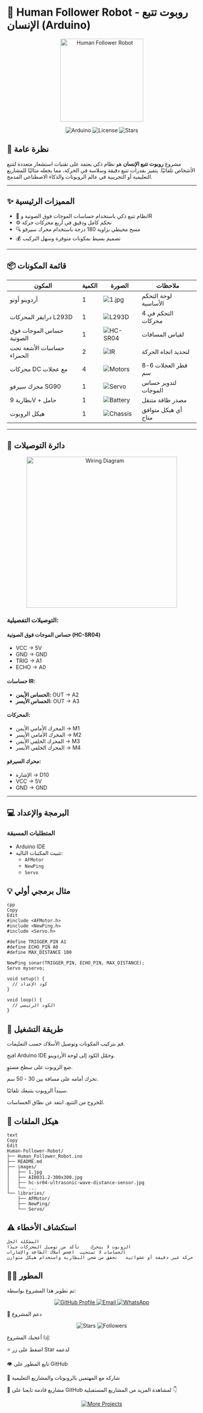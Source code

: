 # 🤖 Human Follower Robot - روبوت تتبع الإنسان (Arduino)

<p align="center">
  <img src="./images/433319f6-4cfd-435d-afbe-c8104b8f43f7.jfif" width="220" alt="Human Follower Robot"/>
</p>

<p align="center">
  <img src="https://img.shields.io/badge/Platform-Arduino-blue" alt="Arduino">
  <img src="https://img.shields.io/badge/License-MIT-green" alt="License">
  <img src="https://img.shields.io/github/stars/Eng-Ayman-Twfaq/Human-Follower-Robot?style=social" alt="Stars">
</p>

## 📝 نظرة عامة

مشروع **روبوت تتبع الإنسان** هو نظام ذكي يعتمد على تقنيات استشعار متعددة لتتبع الأشخاص تلقائيًا. يتميز بقدرات تتبع دقيقة وسلاسة في الحركة، مما يجعله مثاليًا للمشاريع التعليمية أو التجريبية في عالم الروبوتات والذكاء الاصطناعي المدمج.

---

## ✨ المميزات الرئيسية

- 🎯 نظام تتبع ذكي باستخدام حساسات الموجات فوق الصوتية وIR
- ⚙️ تحكم كامل ودقيق في أربع محركات حركة
- 🔍 مسح محيطي بزاوية 180 درجة باستخدام محرك سيرفو
- 💰 تصميم بسيط بمكونات متوفرة وسهل التركيب

---

## 📦 قائمة المكونات

| المكون                        | الكمية | الصورة                                                                 | ملاحظات                        |
|------------------------------|--------|------------------------------------------------------------------------|--------------------------------|
| أردوينو أونو                 | 1      | ![1.jpg](./images/1.jpg)                                              | لوحة التحكم الأساسية           |
| درايفر المحركات L293D       | 1      | ![L293D](./images/AI0031.2-300x300.jpg)                               | التحكم في 4 محركات             |
| حساس الموجات فوق الصوتية     | 1      | ![HC-SR04](./images/hc-sr04-ultrasonic-wave-distance-sensor.jpg)      | لقياس المسافات                 |
| حساسات الأشعة تحت الحمراء  | 2      | ![IR](./images/ir-sensor-module-imported-500x500-1000x1000.jpg)       | لتحديد اتجاه الحركة            |
| محركات DC مع عجلات          | 4      | ![Motors](./images/336.2.jpg)                                         | قطر العجلات 6-8 سم             |
| محرك سيرفو SG90             | 1      | ![Servo](./images/R.png)                                              | لتدوير حساس الموجات            |
| بطارية 9V + حامل            | 1      | ![Battery](./images/s-l400.jpg)                                       | مصدر طاقة متنقل                |
| هيكل الروبوت                | 1      | ![Chassis](./images/4wd-smart-motor-robot-car-chasis-500x500.jpg)     | أي هيكل متوافق متاح            |

---

## 🔌 دائرة التوصيلات

<p align="center">
  <img src="./images/f738f3a3-289e-4a0e-a267-ced5d8d162fd.jfif" width="400" alt="Wiring Diagram"/>
</p>

### التوصيلات التفصيلية:

#### حساس الموجات فوق الصوتية (HC-SR04)
- VCC → 5V  
- GND → GND  
- TRIG → A1  
- ECHO → A0  

#### حساسات IR:
- **الحساس الأيمن:** OUT → A2  
- **الحساس الأيسر:** OUT → A3  

#### المحركات:
- المحرك الأمامي الأيمن → M1  
- المحرك الأمامي الأيسر → M2  
- المحرك الخلفي الأيمن → M3  
- المحرك الخلفي الأيسر → M4  

#### محرك السيرفو:
- الإشارة → D10  
- VCC → 5V  
- GND → GND  

---

## 💻 البرمجة والإعداد

### المتطلبات المسبقة
- Arduino IDE
- تثبيت المكتبات التالية:
  - `AFMotor`
  - `NewPing`
  - `Servo`

## 💡 مثال برمجي أولي

```
cpp
Copy
Edit
#include <AFMotor.h>
#include <NewPing.h>
#include <Servo.h>

#define TRIGGER_PIN A1
#define ECHO_PIN A0
#define MAX_DISTANCE 100

NewPing sonar(TRIGGER_PIN, ECHO_PIN, MAX_DISTANCE);
Servo myservo;

void setup() {
  // كود الإعداد
}

void loop() {
  // الكود الرئيسي
}
```

## 🎯 طريقة التشغيل

قم بتركيب المكونات وتوصيل الأسلاك حسب التعليمات.

افتح Arduino IDE وحمّل الكود إلى لوحة الأردوينو.

ضع الروبوت على سطح مستوٍ.

تحرك أمامه على مسافة بين 30 - 50 سم.

سيبدأ الروبوت بتتبعك تلقائيًا.

للخروج من التتبع، ابتعد عن نطاق الحساسات.

## 📂 هيكل الملفات

```
text
Copy
Edit
Human-Follower-Robot/
├── Human_Follower_Robot.ino
├── README.md
├── images/
│   ├── 1.jpg
│   ├── AI0031.2-300x300.jpg
│   ├── hc-sr04-ultrasonic-wave-distance-sensor.jpg
│   └── ...
└── libraries/
    ├── AFMotor/
    ├── NewPing/
    └── Servo/
```
##  ⚠️ استكشاف الأخطاء

```
المشكلة	الحل
الروبوت لا يتحرك	تأكد من توصيل المحركات جيدًا
الحساسات لا تستجيب	افحص أسلاك الطاقة والإشارات
حركة غير دقيقة أو عشوائية	تحقق من شحن البطارية واستخدام هيكل متوازن
```
## 👨‍💻 المطور

تم تطوير هذا المشروع بواسطة:

<p align="center"> <a href="https://github.com/Eng-Ayman-Twfaq"> <img src="https://img.shields.io/badge/GitHub-Eng__Ayman__Twfaq-181717?style=for-the-badge&logo=github" alt="GitHub Profile"/> </a> <a href="mailto:ayman.tawfaq.developers@gmail.com"> <img src="https://img.shields.io/badge/Email-ayman.tawfaq.developers%40gmail.com-D14836?style=for-the-badge&logo=gmail" alt="Email"/> </a> <a href="https://wa.me/967770883615"> <img src="https://img.shields.io/badge/WhatsApp-%2B967770883615-25D366?style=for-the-badge&logo=whatsapp" alt="WhatsApp"/> </a> </p>
🌟 دعم المشروع
<p align="center"> <img src="https://img.shields.io/github/stars/Eng-Ayman-Twfaq/Human-Follower-Robot?style=social" alt="Stars"/> <img src="https://img.shields.io/github/followers/Eng-Ayman-Twfaq?style=social" alt="Followers"/> </p>
إذا أعجبك المشروع:

⭐ اضغط على زر Star لدعمه

👁️ تابع المطور على GitHub

📢 شاركه مع المهتمين بالروبوتات والمشاريع التعليمية

🚀 مشاريع قادمة
تابعنا على GitHub لمشاهدة المزيد من المشاريع المستقبلية 👇

<p align="center"> <a href="https://github.com/Eng-Ayman-Twfaq"> <img src="https://img.shields.io/badge/VIEW_MORE_PROJECTS-181717?style=for-the-badge&logo=github" alt="More Projects"/> </a> </p>


